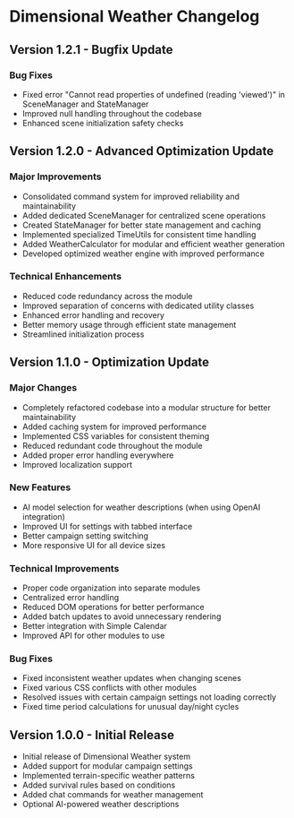 # Dimensional Weather Changelog

## Version 1.2.1 - Bugfix Update

### Bug Fixes
- Fixed error "Cannot read properties of undefined (reading 'viewed')" in SceneManager and StateManager
- Improved null handling throughout the codebase
- Enhanced scene initialization safety checks

## Version 1.2.0 - Advanced Optimization Update

### Major Improvements
- Consolidated command system for improved reliability and maintainability
- Added dedicated SceneManager for centralized scene operations
- Created StateManager for better state management and caching
- Implemented specialized TimeUtils for consistent time handling
- Added WeatherCalculator for modular and efficient weather generation 
- Developed optimized weather engine with improved performance

### Technical Enhancements
- Reduced code redundancy across the module
- Improved separation of concerns with dedicated utility classes
- Enhanced error handling and recovery
- Better memory usage through efficient state management
- Streamlined initialization process

## Version 1.1.0 - Optimization Update

### Major Changes
- Completely refactored codebase into a modular structure for better maintainability
- Added caching system for improved performance
- Implemented CSS variables for consistent theming
- Reduced redundant code throughout the module
- Added proper error handling everywhere
- Improved localization support

### New Features
- AI model selection for weather descriptions (when using OpenAI integration)
- Improved UI for settings with tabbed interface
- Better campaign setting switching
- More responsive UI for all device sizes

### Technical Improvements
- Proper code organization into separate modules
- Centralized error handling
- Reduced DOM operations for better performance
- Added batch updates to avoid unnecessary rendering
- Better integration with Simple Calendar
- Improved API for other modules to use

### Bug Fixes
- Fixed inconsistent weather updates when changing scenes
- Fixed various CSS conflicts with other modules
- Resolved issues with certain campaign settings not loading correctly
- Fixed time period calculations for unusual day/night cycles

## Version 1.0.0 - Initial Release

- Initial release of Dimensional Weather system
- Added support for modular campaign settings
- Implemented terrain-specific weather patterns
- Added survival rules based on conditions
- Added chat commands for weather management
- Optional AI-powered weather descriptions